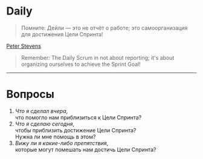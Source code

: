 # Daily

> Помните: Дейли — это не отчёт о работе;
> это самоорганизация для достижения Цели Спринта!

[Peter Stevens](https://www.scrumalliance.org/members/2491)

> Remember: The Daily Scrum in not about reporting;
> it's about organizing ourselves to achieve the Sprint Goal!

---

# Вопросы

1. *Что я сделал вчера*,  
   что помогло нам приблизиться к Цели Спринта?
2. *Что я сделаю сегодня*,  
   чтобы приблизить достижение Цели Спринта?  
   Нужна ли мне помощь в этом?
3. *Вижу ли я какие-либо препятствия*,  
   которые могут помешать нам достичь Цели Спринта?
